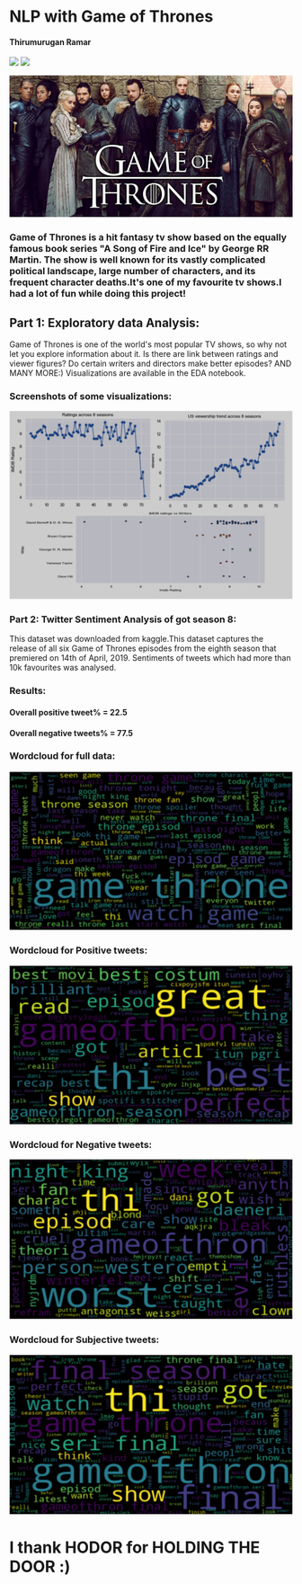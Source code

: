 # NLP with Game of Thrones
#### Thirumurugan Ramar
![](https://img.shields.io/badge/Status%20-Completed-red)             ![](https://img.shields.io/badge/License%20-MIT-green)

![](images/got12.jpg)

### Game of Thrones is a hit fantasy tv show based on the equally famous book series "A Song of Fire and Ice" by George RR Martin. The show is well known for its vastly complicated political landscape, large number of characters, and its frequent character deaths.It's one of my favourite tv shows.I had a lot of fun while doing this project!

## Part 1: Exploratory data Analysis:
Game of Thrones is one of the world's most popular TV shows, so why not let you explore information about it. Is there are link between ratings and viewer figures? Do certain writers and directors make better episodes? AND MANY MORE:)
Visualizations are available in the EDA notebook.

### Screenshots of some visualizations:
![](images/eda.png)

### Part 2: Twitter Sentiment Analysis of got season 8:
This dataset was downloaded from kaggle.This dataset captures the release of all six Game of Thrones episodes from the eighth season that premiered on 14th of April, 2019. Sentiments of tweets which had more than 10k favourites was analysed.

### Results:
#### Overall positive tweet%  = 22.5
#### Overall negative tweets% = 77.5

### Wordcloud for full data:
![](images/full.png)

### Wordcloud for Positive tweets:
![](images/positive.png)

### Wordcloud for Negative tweets:
![](images/negative.png)

### Wordcloud for Subjective tweets:
![](images/subjective.png)

# I thank HODOR for HOLDING THE DOOR :)


